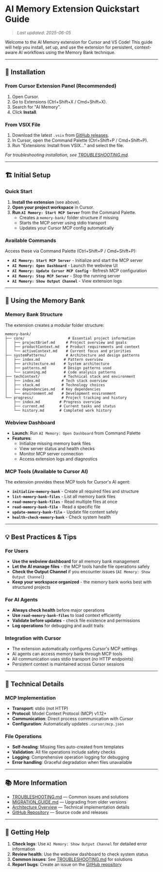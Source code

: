 # AI Memory Extension Quickstart Guide

> _Last updated: 2025-06-05_

Welcome to the AI Memory extension for Cursor and VS Code! This guide will help you install, set up, and use the extension for persistent, context-aware AI workflows using the Memory Bank technique.

---

## 🚀 Installation

### From Cursor Extension Panel (Recommended)

1. Open Cursor.
2. Go to Extensions (Ctrl+Shift+X / Cmd+Shift+X).
3. Search for "AI Memory".
4. Click **Install**.

### From VSIX File

1. Download the latest `.vsix` from [GitHub releases](https://github.com/sm-moshi/aimemory/releases).
2. In Cursor, open the Command Palette (Ctrl+Shift+P / Cmd+Shift+P).
3. Run "Extensions: Install from VSIX..." and select the file.

_For troubleshooting installation, see [TROUBLESHOOTING.md](./TROUBLESHOOTING.md)._

---

## 🏗️ Initial Setup

### Quick Start

1. **Install the extension** (see above).
2. **Open your project workspace** in Cursor.
3. **Run `AI Memory: Start MCP Server`** from the Command Palette.
   - Creates a `memory-bank/` folder structure if missing
   - Starts the MCP server using stdio transport
   - Updates your Cursor MCP config automatically

### Available Commands

Access these via Command Palette (Ctrl+Shift+P / Cmd+Shift+P):

- **`AI Memory: Start MCP Server`** - Initialize and start the MCP server
- **`AI Memory: Open Dashboard`** - Launch the webview UI
- **`AI Memory: Update Cursor MCP Config`** - Refresh MCP configuration
- **`AI Memory: Stop MCP Server`** - Stop the running server
- **`AI Memory: Show Output Channel`** - View extension logs

---

## 🧠 Using the Memory Bank

### Memory Bank Structure

The extension creates a modular folder structure:

```text
memory-bank/
├── core/                    # Essential project information
│   ├── projectBrief.md     # Project overview and goals
│   ├── productContext.md   # Product requirements and context
│   └── activeContext.md    # Current focus and priorities
├── systemPatterns/         # Architecture and design patterns
│   ├── index.md           # Pattern overview
│   ├── architecture.md    # System architecture
│   ├── patterns.md        # Design patterns used
│   └── scanning.md        # Code analysis patterns
├── techContext/           # Technical stack and environment
│   ├── index.md          # Tech stack overview
│   ├── stack.md          # Technology choices
│   ├── dependencies.md   # Key dependencies
│   └── environment.md    # Development environment
└── progress/             # Project tracking and history
    ├── index.md         # Progress overview
    ├── current.md       # Current tasks and status
    └── history.md       # Completed work history
```

### Webview Dashboard

- **Launch**: Run `AI Memory: Open Dashboard` from Command Palette
- **Features**:
  - Initialize missing memory bank files
  - View server status and health checks
  - Monitor MCP server connection
  - Access extension logs and diagnostics

### MCP Tools (Available to Cursor AI)

The extension provides these MCP tools for Cursor's AI agent:

- **`initialize-memory-bank`** - Create all required files and structure
- **`list-memory-bank-files`** - List all memory bank files
- **`read-memory-bank-files`** - Read multiple files at once
- **`read-memory-bank-file`** - Read a specific file
- **`update-memory-bank-file`** - Update file content safely
- **`health-check-memory-bank`** - Check system health

---

## 💡 Best Practices & Tips

### For Users

- **Use the webview dashboard** for all memory bank management
- **Let the AI manage files** - the MCP tools handle file operations safely
- **Check the Output Channel** if you encounter issues (`AI Memory: Show Output Channel`)
- **Keep your workspace organized** - the memory bank works best with structured projects

### For AI Agents

- **Always check health** before major operations
- **Use `read-memory-bank-files`** to load context efficiently
- **Validate before updates** - check file existence and permissions
- **Log operations** for debugging and audit trails

### Integration with Cursor

- The extension automatically configures Cursor's MCP settings
- AI agents can access memory bank through MCP tools
- All communication uses stdio transport (no HTTP endpoints)
- Persistent context is maintained across Cursor sessions

---

## 🔧 Technical Details

### MCP Implementation

- **Transport**: stdio (not HTTP)
- **Protocol**: Model Context Protocol (MCP) v1.12+
- **Communication**: Direct process communication with Cursor
- **Configuration**: Automatically updates `.cursor/mcp.json`

### File Operations

- **Self-healing**: Missing files auto-created from templates
- **Validation**: All file operations include safety checks
- **Logging**: Comprehensive operation logging for debugging
- **Error handling**: Graceful degradation when files unavailable

---

## 📚 More Information

- [TROUBLESHOOTING.md](./TROUBLESHOOTING.md) — Common issues and solutions
- [MIGRATION_GUIDE.md](./MIGRATION_GUIDE.md) — Upgrading from older versions
- [Architecture Overview](../devs/architecture-overview.md) — Technical implementation details
- [GitHub Repository](https://github.com/sm-moshi/aimemory) — Source code and releases

---

## 🐛 Getting Help

1. **Check logs**: Use `AI Memory: Show Output Channel` for detailed error information
2. **Review health**: Use the webview dashboard to check system status
3. **Common issues**: See [TROUBLESHOOTING.md](./TROUBLESHOOTING.md) for solutions
4. **Report bugs**: Create an issue on the [GitHub repository](https://github.com/sm-moshi/aimemory/issues)
